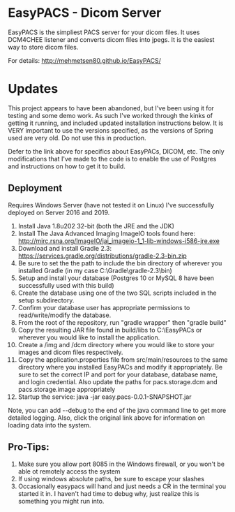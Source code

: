 EasyPACS - Dicom Server
=======================

EasyPACS is the simpliest PACS server for your dicom files. It uses DCM4CHEE listener and converts dicom files into jpegs. It is the easiest way to store dicom files.

For details:  http://mehmetsen80.github.io/EasyPACS/ 

# Updates

This project appears to have been abandoned, but I've been using it for testing and some demo work.   As such I've worked through the kinks of getting it running, and included updated installation instructions below.  It is VERY important to use the versions specified, as the versions of Spring used are very old.   Do not use this in production.

Defer to the link above for specifics about EasyPACs, DICOM, etc.   The only modifications that I've made to the code is to enable the use of Postgres and instructions on how to get it to build.


## Deployment

Requires Windows Server (have not tested it on Linux) I've successfully deployed on Server 2016 and 2019.

1.  Install Java 1.8u202 32-bit (both the JRE and the JDK)
2.  Install The Java Advanced Imaging ImageIO tools found here: http://mirc.rsna.org/ImageIO/jai_imageio-1_1-lib-windows-i586-jre.exe
3.  Download and install Gradle 2.3: https://services.gradle.org/distributions/gradle-2.3-bin.zip
4.  Be sure to set the the path to include the bin directory of wherever you installed Gradle (in my case C:\Gradle\gradle-2.3\bin)
5.  Setup and install your database (Postgres 10 or MySQL 8 have been successfully used with this build)  
6.  Create the database using one of the two SQL scripts included in the setup subdirectory.
6.  Confirm your database user has appropriate permissions to read/write/modify the database.
7.  From the root of the repository, run "gradle wrapper" then "gradle build"
8.  Copy the resulting JAR file found in build/libs to C:\EasyPACs or wherever you would like to install the application.
9.  Create a /img and /dcm directory where you would like to store your images and dicom files respectively.
9.  Copy the application.properties file from src/main/resources to the same directory where you installed EasyPACs and modify it appropriately.  Be sure to set the correct IP and port for your database, database name, and login credential.   Also update the paths for pacs.storage.dcm and pacs.storage.image appropriately
10.  Startup the service:  java -jar easy.pacs-0.0.1-SNAPSHOT.jar

Note, you can add --debug to the end of the java command line to get more detailed logging.   Also, click the original link above for information on loading data into the system.

## Pro-Tips:
1.  Make sure you allow port 8085 in the Windows firewall, or you won't be able ot remotely access the system
2.  If using windows absolute paths, be sure to escape your slashes
3.  Occasionally easypacs will hand and just needs a CR in the terminal you started it in.  I haven't had time to debug why, just realize this is something you might run into.
